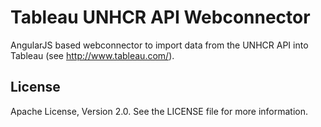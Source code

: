 # Tableau UNHCR API Webconnector

AngularJS based webconnector to import data from the UNHCR API into Tableau (see http://www.tableau.com/).

## License
Apache License, Version 2.0. See the LICENSE file for more information.






